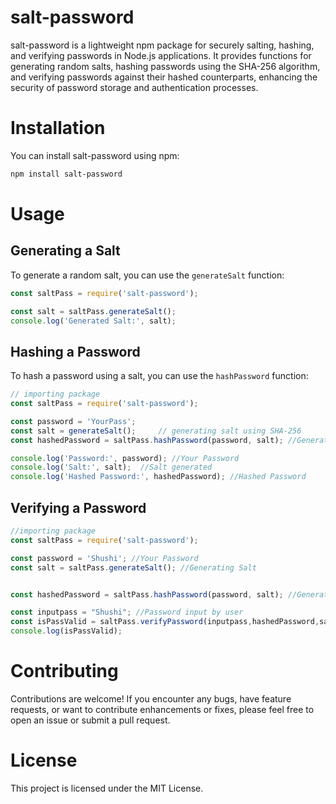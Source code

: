 # salt-password

salt-password is a lightweight npm package for securely salting, hashing, and verifying passwords in Node.js applications. It provides functions for generating random salts, hashing passwords using the SHA-256 algorithm, and verifying passwords against their hashed counterparts, enhancing the security of password storage and authentication processes.

# Installation

You can install salt-password using npm:

```bash
npm install salt-password
```

# Usage

## Generating a Salt

To generate a random salt, you can use the `generateSalt` function:

```javascript
const saltPass = require('salt-password');

const salt = saltPass.generateSalt();
console.log('Generated Salt:', salt);
```

## Hashing a Password

To hash a password using a salt, you can use the `hashPassword` function:

```javascript
// importing package
const saltPass = require('salt-password');

const password = 'YourPass';
const salt = generateSalt();     // generating salt using SHA-256
const hashedPassword = saltPass.hashPassword(password, salt); //Generating Password

console.log('Password:', password); //Your Password
console.log('Salt:', salt);  //Salt generated
console.log('Hashed Password:', hashedPassword); //Hashed Password
```

## Verifying a Password
```javascript
//importing package
const saltPass = require('salt-password');

const password = 'Shushi'; //Your Password
const salt = saltPass.generateSalt(); //Generating Salt


const hashedPassword = saltPass.hashPassword(password, salt); //Generating Hashed Password

const inputpass = "Shushi"; //Password input by user
const isPassValid = saltPass.verifyPassword(inputpass,hashedPassword,salt); //Checking if the password are matching
console.log(isPassValid); 
```

# Contributing

Contributions are welcome! If you encounter any bugs, have feature requests, or want to contribute enhancements or fixes, please feel free to open an issue or submit a pull request.

# License

This project is licensed under the MIT License.

